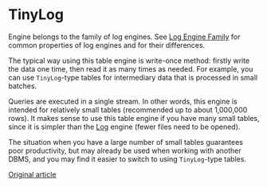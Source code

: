# TinyLog

Engine belongs to the family of log engines. See [Log Engine Family](log_family.md) for common properties of log engines and for their differences.

The typical way using this table engine is write-once method: firstly write the data one time, then read it as many times as needed. For example, you can use `TinyLog`-type tables for intermediary data that is processed in small batches.

Queries are executed in a single stream. In other words, this engine is intended for relatively small tables (recommended up to about 1,000,000 rows). It makes sense to use this table engine if you have many small tables, since it is simpler than the [Log](log.md) engine (fewer files need to be opened).

The situation when you have a large number of small tables guarantees poor productivity, but may already be used when working with another DBMS, and you may find it easier to switch to using `TinyLog`-type tables.


[Original article](https://clickhouse.yandex/docs/en/operations/table_engines/tinylog/) <!--hide-->
